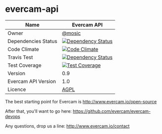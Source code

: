 # evercam-api
| Name   | Evercam API   |
| --- | --- |
| Owner   | [@mosic](https://github.com/mosic)   |
| Dependencies Status   | [![Dependency Status](https://gemnasium.com/evercam/evercam-api.svg)](https://gemnasium.com/evercam/evercam-api)  |
| Code Climate   | [![Code Climate](https://codeclimate.com/github/evercam/evercam-api/badges/gpa.svg)](https://codeclimate.com/github/evercam/evercam-api)   |
| Travis Test   | [![Dependency Status](https://travis-ci.org/evercam/evercam-api.svg?branch=master)](https://travis-ci.org/evercam/evercam-api)   |
| Test Coverage  | [![Test Coverage](https://codeclimate.com/github/evercam/evercam-api/badges/coverage.svg)](https://codeclimate.com/github/evercam/evercam-api)   |
| Version  | 0.9  |
| Evercam API Version  | 1.0  |
| Licence | [AGPL](https://tldrlegal.com/license/gnu-affero-general-public-license-v3-%28agpl-3.0%29) |

The best starting point for Evercam is http://www.evercam.io/open-source

After that, you'll want to go here: https://github.com/evercam/evercam-devops

Any questions, drop us a line: http://www.evercam.io/contact



